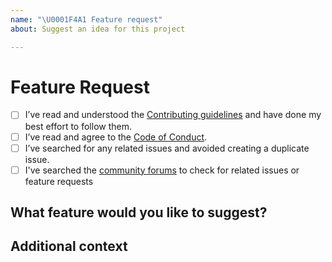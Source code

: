 ```yaml
---
name: "\U0001F4A1 Feature request"
about: Suggest an idea for this project

---
```


# Feature Request
- [ ] I’ve read and understood the [Contributing guidelines](https://github.com/govau/uikit/blob/master/CONTRIBUTING.md) and have done my best effort to follow them.
- [ ] I’ve read and agree to the [Code of Conduct](https://github.com/govau/uikit/blob/master/CODE_OF_CONDUCT.md).
- [ ] I’ve searched for any related issues and avoided creating a duplicate issue.
- [ ] I've searched the [community forums](https://community.digital.gov.au/c/designsystem) to check for related issues or feature requests

## What feature would you like to suggest?

<!--
        Describe the feature. E.g. I would like to have the option to do XYZ on component ABC
-->

## Additional context
<!--
         Add any other context or screenshots about the feature request here. 
-->
